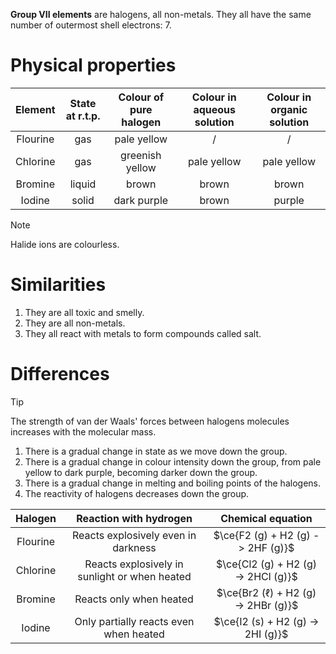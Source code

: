 **Group VII elements** are <span class="hi-blue">halogens</span>, all non-metals. They all have the same number of outermost shell electrons: 7.

# Physical properties

| Element  | State at r.t.p. | Colour of pure halogen | Colour in aqueous solution | Colour in organic solution |
| :------: | :-------------: | :--------------------: | :------------------------: | :------------------------: |
| Flourine |       gas       |      pale yellow       |             /              |             /              |
| Chlorine |       gas       |    greenish yellow     |        pale yellow         |        pale yellow         |
| Bromine  |     liquid      |         brown          |           brown            |           brown            |
|  Iodine  |      solid      |      dark purple       |           brown            |           purple           |

> [!note]
> Halide ions are colourless.

# Similarities
1. They are all toxic and smelly.
2. They are all non-metals.
3. They all react with metals to form compounds called salt.

# Differences
> [!tip]
> The strength of van der Waals' forces between halogens molecules increases with the molecular mass.

1. There is a gradual change in state as we move down the group.
2. There is a gradual change in colour intensity down the group, from pale yellow to dark purple, becoming darker down the group.
3. There is a gradual change in melting and boiling points of the halogens.
4. The reactivity of halogens decreases down the group.

| Halogen | Reaction with hydrogen | Chemical equation |
| :--: | :--: | :--: |
| Flourine | Reacts explosively even in darkness | $\ce{F2 (g) + H2 (g) -> 2HF (g)}$ |
| Chlorine | Reacts explosively in sunlight or when heated | $\ce{Cl2 (g) + H2 (g) -> 2HCl (g)}$ |
| Bromine | Reacts only when heated | $\ce{Br2 (ℓ) + H2 (g) -> 2HBr (g)}$ |
| Iodine | Only partially reacts even when heated | $\ce{I2 (s) + H2 (g) -> 2HI (g)}$ |
